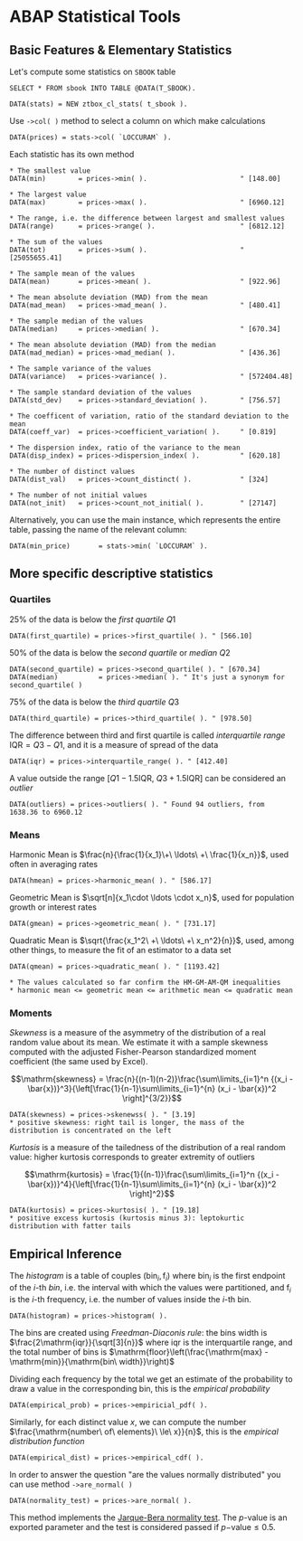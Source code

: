 # ABAP Statistical Tools

## Basic Features & Elementary Statistics
Let's compute some statistics on `SBOOK` table
```abap
SELECT * FROM sbook INTO TABLE @DATA(T_SBOOK).

DATA(stats) = NEW ztbox_cl_stats( t_sbook ).
```

Use `->col( )` method to select a column on which make calculations

```abap
DATA(prices) = stats->col( `LOCCURAM` ).
```

Each statistic has its own method

```abap
* The smallest value
DATA(min)        = prices->min( ).                       " [148.00]

* The largest value
DATA(max)        = prices->max( ).                       " [6960.12]

* The range, i.e. the difference between largest and smallest values
DATA(range)      = prices->range( ).                     " [6812.12]

* The sum of the values
DATA(tot)        = prices->sum( ).                       " [25055655.41]

* The sample mean of the values
DATA(mean)       = prices->mean( ).                      " [922.96]

* The mean absolute deviation (MAD) from the mean
DATA(mad_mean)   = prices->mad_mean( ).                  " [480.41]

* The sample median of the values
DATA(median)     = prices->median( ).                    " [670.34]

* The mean absolute deviation (MAD) from the median
DATA(mad_median) = prices->mad_median( ).                " [436.36]

* The sample variance of the values
DATA(variance)   = prices->variance( ).                  " [572404.48]

* The sample standard deviation of the values
DATA(std_dev)    = prices->standard_deviation( ).        " [756.57]

* The coefficent of variation, ratio of the standard deviation to the mean
DATA(coeff_var)  = prices->coefficient_variation( ).     " [0.819]

* The dispersion index, ratio of the variance to the mean
DATA(disp_index) = prices->dispersion_index( ).          " [620.18]

* The number of distinct values
DATA(dist_val)   = prices->count_distinct( ).            " [324]

* The number of not initial values
DATA(not_init)   = prices->count_not_initial( ).         " [27147]
```

Alternatively, you can use the main instance, which represents the entire table, passing the name of the relevant column:

```abap
DATA(min_price)       = stats->min( `LOCCURAM` ).
```

## More specific descriptive statistics

### Quartiles
25% of the data is below the *first quartile* $Q1$

```abap
DATA(first_quartile) = prices->first_quartile( ). " [566.10]
```

50% of the data is below the *second quartile* or *median* $Q2$

```abap
DATA(second_quartile) = prices->second_quartile( ). " [670.34]
DATA(median)          = prices->median( ). " It's just a synonym for second_quartile( )
```

75% of the data is below the *third quartile* $Q3$

```abap
DATA(third_quartile) = prices->third_quartile( ). " [978.50]
```

The difference between third and first quartile is called *interquartile range* $\mathrm{IQR} = Q3 - Q1$, and it is a measure of spread of the data

```abap
DATA(iqr) = prices->interquartile_range( ). " [412.40]
```

A value outside the range $\left[Q1 - 1.5\mathrm{IQR},\ Q3 + 1.5\mathrm{IQR}\right]$ can be considered an *outlier*
```abap
DATA(outliers) = prices->outliers( ). " Found 94 outliers, from 1638.36 to 6960.12
```

### Means

Harmonic Mean is $\frac{n}{\frac{1}{x_1}\+\ \ldots\ +\ \frac{1}{x_n}}$, used often in averaging rates

```abap
DATA(hmean) = prices->harmonic_mean( ). " [586.17]
```

Geometric Mean is $\sqrt[n]{x_1\cdot \ldots \cdot x_n}$, used for population growth or interest rates

```abap
DATA(gmean) = prices->geometric_mean( ). " [731.17]
```

Quadratic Mean is $\sqrt{\frac{x_1^2\ +\ \ldots\ +\ x_n^2}{n}}$, used, among other things, to measure the fit of an estimator to a data set

```abap
DATA(qmean) = prices->quadratic_mean( ). " [1193.42]

* The values calculated so far confirm the HM-GM-AM-QM inequalities
* harmonic mean <= geometric mean <= arithmetic mean <= quadratic mean
```
 
### Moments

*Skewness* is a measure of the asymmetry of the distribution of a real random value about its mean. We estimate it with a sample skewness computed with the adjusted Fisher-Pearson standardized moment coefficient (the same used by Excel).

$$\mathrm{skewness} = \frac{n}{(n-1)(n-2)}\frac{\sum\limits_{i=1}^n {(x_i - \bar{x})}^3}{\left[\frac{1}{n-1}\sum\limits_{i=1}^{n} (x_i - \bar{x})^2 \right]^{3/2}}$$

```abap
DATA(skewness) = prices->skenewss( ). " [3.19] 
* positive skewness: right tail is longer, the mass of the distribution is concentrated on the left
```

*Kurtosis* is a measure of the tailedness of the distribution of a real random value: higher kurtosis corresponds to greater extremity of outliers

$$\mathrm{kurtosis} = \frac{1}{(n-1)}\frac{\sum\limits_{i=1}^n {(x_i - \bar{x})}^4}{\left[\frac{1}{n-1}\sum\limits_{i=1}^{n} (x_i - \bar{x})^2 \right]^2}$$

```abap
DATA(kurtosis) = prices->kurtosis( ). " [19.18]
* positive excess kurtosis (kurtosis minus 3): leptokurtic distribution with fatter tails
```

## Empirical Inference

The *histogram* is a table of couples $(\mathrm{bin}_i, \mathrm{f}_i)$ where $\mathrm{bin}_i$ is the first endpoint of the $i$-th *bin*, i.e. the interval with which the values were partitioned, and $\mathrm{f}_i$ is the $i$-th frequency, i.e. the number of values inside the $i$-th bin.

```abap
DATA(histogram) = prices->histogram( ).
```

The bins are created using *Freedman-Diaconis rule*: the bins width is $\frac{2\mathrm{iqr}}{\sqrt[3]{n}}$ where $\mathrm{iqr}$ is the interquartile range, and the total number of bins is $\mathrm{floor}\left(\frac{\mathrm{max} - \mathrm{min}}{\mathrm{bin\ width}}\right)$

Dividing each frequency by the total we get an estimate of the probability to draw a value in the corresponding bin, this is the *empirical probability*

```abap
DATA(empirical_prob) = prices->empiricial_pdf( ).
```

Similarly, for each distinct value $x$, we can compute the number $\frac{\mathrm{number\ of\ elements}\ \le\ x}}{n}$, this is the *empirical distribution function*

```abap
DATA(empirical_dist) = prices->empirical_cdf( ).
```

In order to answer the question "are the values normally distributed" you can use method `->are_normal( )`

```abap
DATA(normality_test) = prices->are_normal( ).
```

This method implements the [Jarque-Bera normality test](https://en.wikipedia.org/wiki/Jarque%E2%80%93Bera_test). The $p$-value is an exported parameter and the test is considered passed if $p\mathrm{-value} \le 0.5$.
